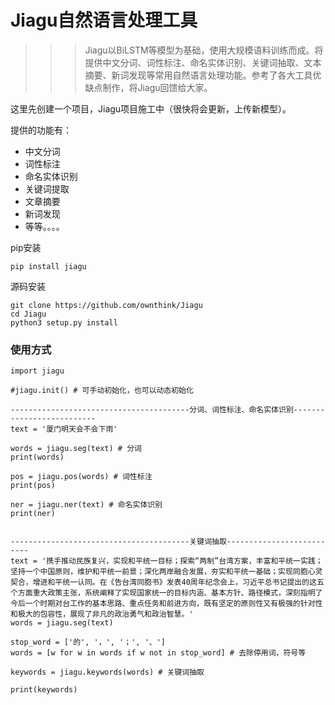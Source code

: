 # Jiagu自然语言处理工具
>>> Jiagu以BiLSTM等模型为基础，使用大规模语料训练而成。将提供中文分词、词性标注、命名实体识别、关键词抽取、文本摘要、新词发现等常用自然语言处理功能。参考了各大工具优缺点制作，将Jiagu回馈给大家。

这里先创建一个项目，Jiagu项目施工中（很快将会更新，上传新模型）。


提供的功能有：
* 中文分词
* 词性标注
* 命名实体识别
* 关键词提取
* 文章摘要
* 新词发现
* 等等。。。。




pip安装
```shell
pip install jiagu
```
源码安装
```shell
git clone https://github.com/ownthink/Jiagu
cd Jiagu
python3 setup.py install
```

### 使用方式
```python3
import jiagu

#jiagu.init() # 可手动初始化，也可以动态初始化

----------------------------------------分词、词性标注、命名实体识别--------------------------
text = '厦门明天会不会下雨'

words = jiagu.seg(text) # 分词
print(words)

pos = jiagu.pos(words) # 词性标注
print(pos)

ner = jiagu.ner(text) # 命名实体识别
print(ner)


----------------------------------------关键词抽取--------------------------
text = '携手推动民族复兴，实现和平统一目标；探索“两制”台湾方案，丰富和平统一实践；坚持一个中国原则，维护和平统一前景；深化两岸融合发展，夯实和平统一基础；实现同胞心灵契合，增进和平统一认同。在《告台湾同胞书》发表40周年纪念会上，习近平总书记提出的这五个方面重大政策主张，系统阐释了实现国家统一的目标内涵、基本方针、路径模式，深刻指明了今后一个时期对台工作的基本思路、重点任务和前进方向，既有坚定的原则性又有极强的针对性和极大的包容性，展现了非凡的政治勇气和政治智慧。'
words = jiagu.seg(text)

stop_word = ['的', '，', '；', '、']
words = [w for w in words if w not in stop_word] # 去除停用词，符号等

keywords = jiagu.keywords(words) # 关键词抽取

print(keywords)
```



